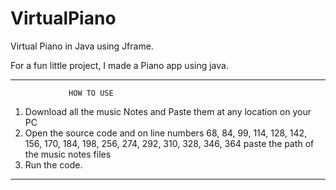# VirtualPiano
Virtual Piano in Java using Jframe.

For a fun little project, I made a Piano app using java.

**************************************************
                 HOW TO USE 

1. Download all the music Notes and Paste them at any location on your PC
2. Open the source code and on line numbers 68, 84, 99, 114, 128, 142, 156, 170, 184, 198, 256, 274, 292, 310, 328, 346, 364  paste the path of the music notes files
3. Run the code.
**************************************************
